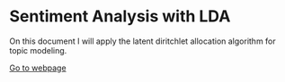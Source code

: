 # Sentiment Analysis with LDA
On this document I will apply the latent diritchlet allocation algorithm for topic modeling. 

[Go to webpage](https://chriss1245.github.io/latent_dirichlet_allocation-case-study/)
